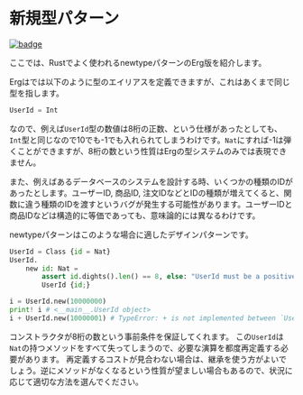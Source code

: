 # 新規型パターン

[![badge](https://img.shields.io/endpoint.svg?url=https%3A%2F%2Fgezf7g7pd5.execute-api.ap-northeast-1.amazonaws.com%2Fdefault%2Fsource_up_to_date%3Fowner%3Derg-lang%26repos%3Derg%26ref%3Dmain%26path%3Ddoc/EN/syntax/type/advanced/newtype.md%26commit_hash%3D51de3c9d5a9074241f55c043b9951b384836b258)](https://gezf7g7pd5.execute-api.ap-northeast-1.amazonaws.com/default/source_up_to_date?owner=erg-lang&repos=erg&ref=main&path=doc/EN/syntax/type/advanced/newtype.md&commit_hash=51de3c9d5a9074241f55c043b9951b384836b258)

ここでは、Rustでよく使われるnewtypeパターンのErg版を紹介します。

Ergはでは以下のように型のエイリアスを定義できますが、これはあくまで同じ型を指します。

```python
UserId = Int
```

なので、例えば`UserId`型の数値は8桁の正数、という仕様があったとしても、`Int`型と同じなので10でも-1でも入れられてしまうわけです。`Nat`にすれば-1は弾くことができますが、8桁の数という性質はErgの型システムのみでは表現できません。

また、例えばあるデータベースのシステムを設計する時、いくつかの種類のIDがあったとします。ユーザーID, 商品ID, 注文IDなどとIDの種類が増えてくると、関数に違う種類のIDを渡すというバグが発生する可能性があります。ユーザーIDと商品IDなどは構造的に等価であっても、意味論的には異なるわけです。

newtypeパターンはこのような場合に適したデザインパターンです。

```python
UserId = Class {id = Nat}
UserId.
    new id: Nat =
        assert id.dights().len() == 8, else: "UserId must be a positive number with length 8"
        UserId {id;}

i = UserId.new(10000000)
print! i # <__main__.UserId object>
i + UserId.new(10000001) # TypeError: + is not implemented between `UserId` and `UserId`
```

コンストラクタが8桁の数という事前条件を保証してくれます。
この`UserId`は`Nat`の持つメソッドをすべて失ってしまうので、必要な演算を都度再定義する必要があります。
再定義するコストが見合わない場合は、継承を使う方がよいでしょう。逆にメソッドがなくなるという性質が望ましい場合もあるので、状況に応じて適切な方法を選んでください。

